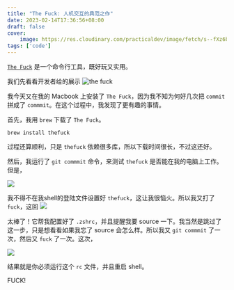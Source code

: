 ```yaml
---
title: "The Fuck: 人机交互的典范之作"
date: 2023-02-14T17:36:56+08:00
draft: false
cover: 
    image: https://res.cloudinary.com/practicaldev/image/fetch/s--fXz6bxRR--/c_imagga_scale,f_auto,fl_progressive,h_900,q_auto,w_1600/https://imgur.com/wxKnygk.png 
tags: ['code']
---
```


[`The Fuck`](https://github.com/nvbn/thefuck) 是一个命令行工具，既好玩又实用。


我们先看看开发者给的展示
![the fuck](https://raw.githubusercontent.com/nvbn/thefuck/master/example.gif)

我今天又在我的 Macbook 上安装了 `The Fuck`，因为我不知为何好几次把 `commit` 拼成了 `commmit`。在这个过程中，我发现了更有趣的事情。

首先，我用 `brew` 下载了 `The Fuck`。

    brew install thefuck

过程还算顺利，只是 `thefuck` 依赖很多库，所以下载时间很长，不过这还好。

然后，我运行了 `git commmit` 命令，来测试 `thefuck` 是否能在我的电脑上工作。但是，

![](https://s3.bmp.ovh/imgs/2023/02/14/52af35bd2f45f8de.png)

我不得不在我shell的登陆文件设置好 `thefuck`，这让我很恼火。所以我又打了 `fuck`，这回
![](https://s3.bmp.ovh/imgs/2023/02/14/f5e15631d97707fa.png)

太棒了！它帮我配置好了 `.zshrc`，并且提醒我要 source 一下。我当然是跳过了这一步，只是想看看如果我忘了 source 会怎么样。所以我又 `git commmit` 了一次，然后又 `fuck` 了一次。这次，

![](https://s3.bmp.ovh/imgs/2023/02/14/f5e15631d97707fa.png)

结果就是你必须运行这个 `rc` 文件，并且重启 shell。

FUCK!